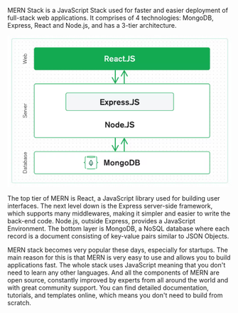 
MERN Stack is a JavaScript Stack used for faster and easier deployment of full-stack web applications. It comprises of 4 technologies: MongoDB, Express, React and Node.js, and has a 3-tier architecture.

![MERN's Architechture](./assets/mern-stack.png)

The top tier of MERN is React, a JavaScript library used for building user interfaces. The next level down is the Express server-side framework, which supports many middlewares, making it simpler and easier to write the back-end code. Node.js, outside Express, provides a JavaScript Environment. The bottom layer is MongoDB, a NoSQL database where each record is a document consisting of key-value pairs similar to JSON Objects.

MERN stack becomes very popular these days, especially for startups. The main reason for this is that MERN is very easy to use and allows you to build applications fast. The whole stack uses JavaScript meaning that you don't need to learn any other languages. And all the components of MERN are open source, constantly improved by experts from all around the world and with great community support. You can find detailed documentation, tutorials, and templates online, which means you don't need to build from scratch.